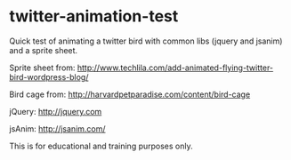 twitter-animation-test
======================

Quick test of animating a twitter bird with common libs (jquery and jsanim) and a sprite sheet.

Sprite sheet from:
http://www.techlila.com/add-animated-flying-twitter-bird-wordpress-blog/

Bird cage from:
http://harvardpetparadise.com/content/bird-cage

jQuery:
http://jquery.com

jsAnim:
http://jsanim.com/

This is for educational and training purposes only.
